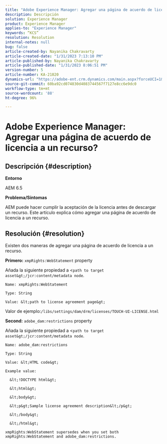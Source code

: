 ```yaml
---
title: "Adobe Experience Manager: Agregar una página de acuerdo de licencia a un recurso?"
description: Descripción
solution: Experience Manager
product: Experience Manager
applies-to: "Experience Manager"
keywords: “KCS”
resolution: Resolution
internal-notes: null
bug: false
article-created-by: Nayanika Chakravarty
article-created-date: "1/31/2023 7:13:10 PM"
article-published-by: Nayanika Chakravarty
article-published-date: "1/31/2023 8:06:51 PM"
version-number: 5
article-number: KA-21020
dynamics-url: "https://adobe-ent.crm.dynamics.com/main.aspx?forceUCI=1&pagetype=entityrecord&etn=knowledgearticle&id=dc6fd048-9ba1-ed11-aad1-6045bd0063aa"
source-git-commit: 60ba92cd074830d4083744567f7127e8cc6e9dc0
workflow-type: tm+mt
source-wordcount: '88'
ht-degree: 96%

---
```


# Adobe Experience Manager: Agregar una página de acuerdo de licencia a un recurso?

## Descripción {#description}


<b>Entorno</b>

AEM 6.5

<b>Problema/Síntomas</b>

AEM puede hacer cumplir la aceptación de la licencia antes de descargar un recurso. Este artículo explica cómo agregar una página de acuerdo de licencia a un recurso.


## Resolución {#resolution}


Existen dos maneras de agregar una página de acuerdo de licencia a un recurso.

<b>Primero:</b> `xmpRights:WebStatement` property

Añada la siguiente propiedad a &lt;`path to target asset&gt;/jcr:content/metadata node`.


```
Name: xmpRights:WebStatement

Type: String

Value: &lt;path to license agreement page&gt;
```


Valor de ejemplo:`/libs/settings/dam/drm/licenses/TOUCH-UI-LICENSE.html`

<b>Second:</b> `adobe_dam:restrictions` property

Añada la siguiente propiedad a &lt;`path to target asset&gt;/jcr:content/metadata node`.


```
Name: adobe_dam:restrictions

Type: String

Value: &lt;HTML code&gt;
```



```
Example value:

  &lt;!DOCTYPE html&gt;

  &lt;html&gt;

  &lt;body&gt;

  &lt;p&gt;Sample license agreement description&lt;/p&gt;

  &lt;/body&gt;

  &lt;/html&gt; 

xmpRights:WebStatement supersedes when you set both xmpRights:WebStatement and adobe_dam:restrictions.
```



